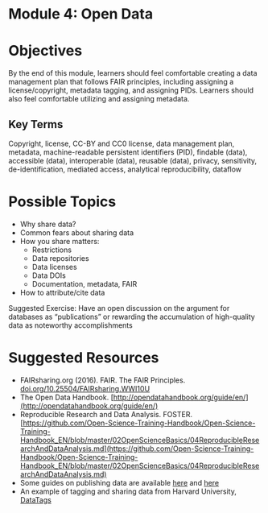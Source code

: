 

# Module 4: Open Data
# Objectives
By the end of this module, learners should feel comfortable creating a data management plan that follows FAIR principles, including assigning a license/copyright, metadata tagging, and assigning PIDs. Learners should also feel comfortable utilizing and assigning metadata. 

## Key Terms
Copyright, license, CC-BY and CC0 license, data management plan, metadata, machine-readable persistent identifiers (PID), findable (data), accessible (data), interoperable (data), reusable (data), privacy, sensitivity, de-identification, mediated access, analytical reproducibility, dataflow 

# Possible Topics 
* Why share data? 
* Common fears about sharing data
* How you share matters:
     - Restrictions
     - Data repositories
     - Data licenses 
     - Data DOIs
     - Documentation, metadata, FAIR
* How to attribute/cite data 

Suggested Exercise: Have an open discussion on the argument for databases as “publications” or rewarding the accumulation of high-quality data as noteworthy accomplishments

# Suggested Resources 
* FAIRsharing.org (2016). FAIR. The FAIR Principles. [doi.org/10.25504/FAIRsharing.WWI10U](https://fairsharing.org/FAIRsharing.WWI10U)
* The Open Data Handbook. [http://opendatahandbook.org/guide/en/](http://opendatahandbook.org/guide/en/)
* Reproducible Research and Data Analysis. FOSTER. [https://github.com/Open-Science-Training-Handbook/Open-Science-Training-Handbook_EN/blob/master/02OpenScienceBasics/04ReproducibleResearchAndDataAnalysis.md](https://github.com/Open-Science-Training-Handbook/Open-Science-Training-Handbook_EN/blob/master/02OpenScienceBasics/04ReproducibleResearchAndDataAnalysis.md) 
* Some guides on publishing data are available [here](https://www.cessda.eu/Training/Training-Resources/Library/Data-Management-Expert-Guide/6.-Archive-Publish/Data-publishing-routes) and [here](https://www.openaire.eu/opendatapilot-repository-guide)
* An example of tagging and sharing data from Harvard University,[ DataTags](https://privacytools.seas.harvard.edu/datatags)

